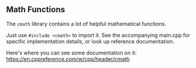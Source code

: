## Math Functions


The `cmath` library contains a lot of helpful mathematical functions.

Just use `#include <cmath>` to import it. See the accompanying main.cpp for specific implementation details, or look up reference documentation.

Here's where you can see some documentation on it: https://en.cppreference.com/w/cpp/header/cmath
